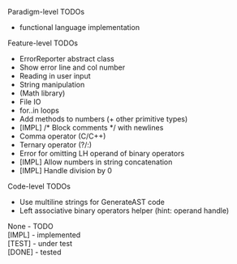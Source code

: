
Paradigm-level TODOs
- functional language implementation

Feature-level TODOs
- ErrorReporter abstract class
- Show error line and col number
- Reading in user input
- String manipulation
- (Math library)
- File IO
- for..in loops
- Add methods to numbers (+ other primitive types)
- [IMPL] /* Block comments */ with newlines
- Comma operator (C/C++)
- Ternary operator (?/:)
- Error for omitting LH operand of binary operators
- [IMPL] Allow numbers in string concatenation
- [IMPL] Handle division by 0

Code-level TODOs
- Use multiline strings for GenerateAST code
- Left associative binary operators helper (hint: operand handle)

None - TODO \
[IMPL] - implemented \
[TEST] - under test \
[DONE] - tested 